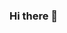 ### Hi there 👋

<!--
**Stan1slavssKy/Stan1slavssKy** is a ✨ _special_ ✨ repository because its `README.md` (this file) appears on your GitHub profile.

Here are some ideas to get you started:

- 🔭 I’m currently working on Ilab project CPU
- 🌱 I’m currently learning С, C++ and some assembler
-->
